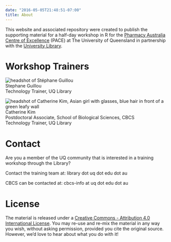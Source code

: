 ```yaml
---
date: "2016-05-05T21:48:51-07:00"
title: About
---
```


This website and associated repository were created to publish the supporting material for a half-day workshop in R for the [Pharmacy Australia Centre of Excellence](https://pharmacy.uq.edu.au/about/pharmacy-australia-centre-excellence) (PACE) at The University of Queensland in partnership with the [University Library](https://www.library.uq.edu.au/).

# Workshop Trainers
![headshot of Stéphane Guillou](/./about_files/stragu_pic.png)<br>
Stephane Guillou <br>
Technology Trainer, UQ Library <br>

![headshot of Catherine Kim, Asian girl with glasses, blue hair in front of a green leafy wall](/./about_files/ckim_pic.png)<br>
Catherine Kim <br>
Postdoctoral Associate, School of Biological Sciences, CBCS<br>
Technology Trainer, UQ Library <br>

# Contact
Are you a member of the UQ community that is interested in a training workshop through the Library? 

Contact the training team at: library dot uq dot edu dot au

CBCS can be contacted at: cbcs-info at uq dot edu dot au

# License
The material is released under a [Creative Commons - Attribution 4.0 International License](https://creativecommons.org/licenses/by/4.0/). You may re-use and re-mix the material in any way you wish, without asking permission, provided you cite the original source. However, we’d love to hear about what you do with it!
